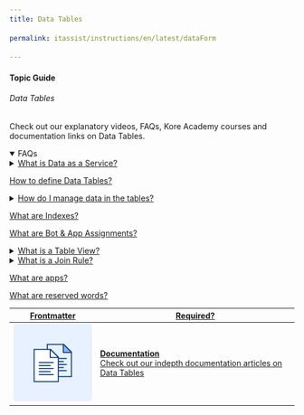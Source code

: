 ```yaml
---
title: Data Tables

permalink: itassist/instructions/en/latest/dataForm

---
```


#### Topic Guide
###### Data Tables

 Check out our explanatory videos, FAQs, Kore Academy courses and documentation links on Data Tables.

<details open>
  <summary>FAQs
  </summary>
 <a class="nested-accordian-link open" target="_blank" href="https://developer.kore.ai/docs/bots/advanced-topics/data-as-a-service/">

  <details class="nested-details">
 
  <summary>What is Data as a Service?
  </summary>

 
 Data Tables as a service allows you to persist custom data and retrieve it whenever needed.

  </details>
 </a>
  
 <a class="doc-link" target="_blank" href="https://developer.kore.ai/docs/bots/advanced-topics/data-as-a-service/#Data_table_creation">
 
 
   How to define Data Tables?

</a>

  <a class="nested-accordian-link" target="_blank" href="https://developer.kore.ai/docs/bots/analyzing-your-bot/dashboard/#Usage_Metrics">
 
  <details class="nested-details">
 
  <summary>How do I manage data in the tables?
  </summary>

 
   Data management can be done via service nodes within a bot or directly using the API calls.


  </details>
 </a>
  
 <a class="doc-link" target="_blank" href="https://developer.kore.ai/docs/bots/advanced-topics/data-as-a-service/#Index_Definition">
 
 
   What are Indexes?

</a>
  
 <a class="doc-link" target="_blank" href="https://developer.kore.ai/docs/bots/advanced-topics/data-as-a-service/#Assignments">
 
 
   What are Bot & App Assignments?

</a>
<a class="nested-accordian-link"  target="_blank" href="https://developer.kore.ai/docs/bots/advanced-topics/data-as-a-service/#Table_View_Definitions">
 
  <details class="nested-details">
 
  <summary>What is a Table View?
  </summary>

 
   Table Views are custom datasets created by joining one or more Data Tables.


  </details>
 </a>
 
  <a class="nested-accordian-link"  target="_blank" href="https://developer.kore.ai/docs/bots/advanced-topics/data-as-a-service/#Join_Rules">
 
  <details class="nested-details">
 
  <summary>What is a Join Rule?
  </summary>

 
   These are rules in creating a table view.


  </details>
 </a>

 <a class="doc-link" target="_blank" href="https://developer.kore.ai/docs/bots/advanced-topics/data-as-a-service/#App_Definition">
 
 
   What are apps?

</a>
 <a class="doc-link" target="_blank" href="https://developer.kore.ai/docs/bots/advanced-topics/data-as-a-service/#reserve-words">
 
 
   What are reserved words?

</a>

 </details>

 <a class="doc-link" target="_blank" href="https://developer.kore.ai/docs/bots/advanced-topics/data-as-a-service/">
 

| Frontmatter | Required? |
|-------------|-------------|
| ![alt text](images/docIcon.svg "Title") | **Documentation**  <br /> Check out our indepth documentation articles on Data Tables | 


</a>
